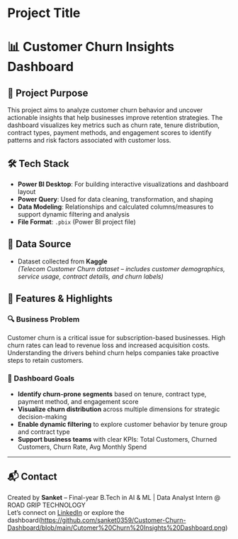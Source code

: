 # Project Title
# 📊 Customer Churn Insights Dashboard

## 🧭 Project Purpose
This project aims to analyze customer churn behavior and uncover actionable insights that help businesses improve retention strategies. The dashboard visualizes key metrics such as churn rate, tenure distribution, contract types, payment methods, and engagement scores to identify patterns and risk factors associated with customer loss.

## 🛠️ Tech Stack
- **Power BI Desktop**: For building interactive visualizations and dashboard layout
- **Power Query**: Used for data cleaning, transformation, and shaping
- **Data Modeling**: Relationships and calculated columns/measures to support dynamic filtering and analysis
- **File Format**: `.pbix` (Power BI project file)

## 📂 Data Source
- Dataset collected from **Kaggle**  
  *(Telecom Customer Churn dataset – includes customer demographics, service usage, contract details, and churn labels)*

## 🌟 Features & Highlights

### 🔍 Business Problem
Customer churn is a critical issue for subscription-based businesses. High churn rates can lead to revenue loss and increased acquisition costs. Understanding the drivers behind churn helps companies take proactive steps to retain customers.

### 🎯 Dashboard Goals
- **Identify churn-prone segments** based on tenure, contract type, payment method, and engagement score
- **Visualize churn distribution** across multiple dimensions for strategic decision-making
- **Enable dynamic filtering** to explore customer behavior by tenure group and contract type
- **Support business teams** with clear KPIs: Total Customers, Churned Customers, Churn Rate, Avg Monthly Spend

---

## 📬 Contact
Created by **Sanket** – Final-year B.Tech in AI & ML | Data Analyst Intern @ ROAD GRIP TECHNOLOGY  
Let’s connect on [LinkedIn](https://www.linkedin.com/in/your-profile) or explore the dashboard(https://github.com/sanket0359/Customer-Churn-Dashboard/blob/main/Cutomer%20Churn%20Insights%20Dashboard.png)
